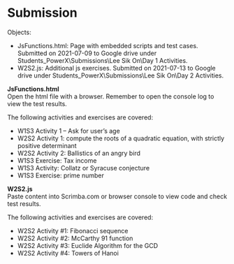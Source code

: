 # Submission

Objects: 
- JsFunctions.html: Page with embedded scripts and test cases.  Submitted on 2021-07-09 to Google drive under Students_PowerX\Submissions\Lee Sik On\Day 1 Activities\.
- W2S2.js: Additional js exercises. Submitted on 2021-07-13 to Google drive under Students_PowerX\Submissions\Lee Sik On\Day 2 Activities\.


<b>JsFunctions.html</b><br>
Open the html file with a browser.  Remember to open the console log to view the test results.

The following activities and exercises are covered:
* W1S3 Activity 1 – Ask for user’s age
* W2S2 Activity 1: compute the roots of a quadratic equation, with strictly positive determinant
* W2S2 Activity 2: Ballistics of an angry bird
* W1S3 Exercise: Tax income
* W1S3 Activity: Collatz or Syracuse conjecture
* W1S3 Exercise: prime number

<b>W2S2.js</b><br>
Paste content into Scrimba.com or browser console to view code and check test results.

The following activities and exercises are covered:
* W2S2 Activity #1: Fibonacci sequence
* W2S2 Activity #2: McCarthy 91 function
* W2S2 Activity #3: Euclide Algorithm for the GCD
* W2S2 Activity #4: Towers of Hanoi
